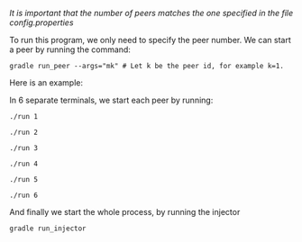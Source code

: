 *It is important that the number of peers matches the one specified in the file config.properties*

To run this program, we only need to specify the peer number.
We can start a peer by running the command:
```shell
gradle run_peer --args="mk" # Let k be the peer id, for example k=1.
```

Here is an example:

In 6 separate terminals, we start each peer by running:
```shell
./run 1

./run 2

./run 3

./run 4

./run 5

./run 6
```

And finally we start the whole process, by running the injector
```shell
gradle run_injector
```
